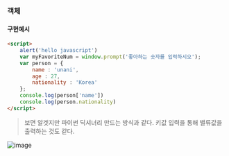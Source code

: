 ### 객체

#### 구현예시
```html
<script>
    alert('hello javascript')
    var myFavoriteNum = window.prompt('좋아하는 숫자를 입력하시오');
    var person = {
        name : 'unani',
        age : 27,
        nationality : 'Korea'
    };
    console.log(person['name'])
    console.log(person.nationality)
</script>
```
> 보면 알겟지만 파이썬 딕셔너리 만드는 방식과 같다. 
> 키값 입력을 통해 밸류값을 출력하는 것도 같다. 

![image](https://user-images.githubusercontent.com/53211781/75360594-669eb700-58f9-11ea-8d58-2aa6da629bf2.png)
